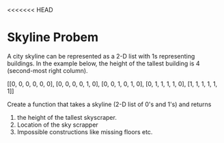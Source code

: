 <<<<<<< HEAD
# Skyline Probem 

A city skyline can be represented as a 2-D list with 1s representing buildings. In the
example below, the height of the tallest building is 4 (second-most right column).

[[0, 0, 0, 0, 0, 0],
[0, 0, 0, 0, 1, 0],
[0, 0, 1, 0, 1, 0],
[0, 1, 1, 1, 1, 0],
[1, 1, 1, 1, 1, 1]]

Create a function that takes a skyline (2-D list of 0's and 1's) and returns

1) the height of the tallest skyscraper.
2) Location of the sky scrapper
3) Impossible constructions like missing floors etc.
